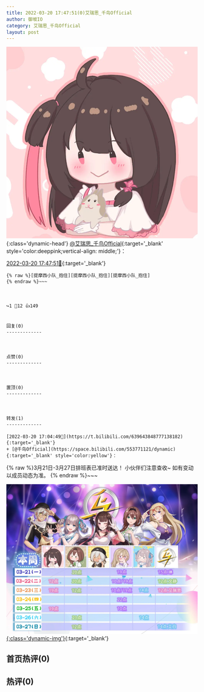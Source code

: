 ```yaml
---
title: 2022-03-20 17:47:51(0)艾瑞思_千鸟Official
author: 御坂IO
category: 艾瑞思_千鸟Official
layout: post
---
```


![img](/images/7e08840c56f251de28bdf766b647bd5fe9a5d50a.jpg){:class='dynamic-head'}
[@艾瑞思_千鸟Official](https://space.bilibili.com/1090010845/dynamic){:target='_blank' style='color:deeppink;vertical-align: middle;'}：

[2022-03-20 17:47:51🔗](https://t.bilibili.com/639654938370113557){:target='_blank'}

~~~
{% raw %}[提摩西小队_抱住][提摩西小队_抱住][提摩西小队_抱住]
{% endraw %}~~~



↪️1 💬12 👍149


回复(0)
-------------



点赞(0)
-------------



置顶(0)
-------------



转发(1)
-------------

[2022-03-20 17:04:49🔗](https://t.bilibili.com/639643848777138182){:target='_blank'}
+ [@千鸟Official](https://space.bilibili.com/553771121/dynamic){:target='_blank' style='color:yellow'}：
~~~
{% raw %}3月21日-3月27日排班表已准时送达！
小伙伴们注意查收~
如有变动以成员动态为准。 
{% endraw %}~~~


[![img](/images/167ffee35d5610dd634a14a0e1f6471b009b87bf.jpg){:class='dynamic-img'}](/images/167ffee35d5610dd634a14a0e1f6471b009b87bf.jpg){:target='_blank'}




首页热评(0)
-------------



热评(0)
-------------



